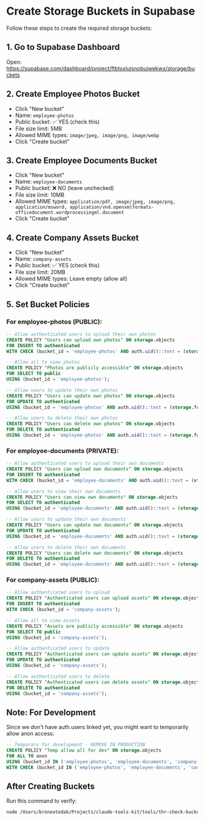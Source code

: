 # Create Storage Buckets in Supabase

Follow these steps to create the required storage buckets:

## 1. Go to Supabase Dashboard
Open: https://supabase.com/dashboard/project/ftbtsxlujsnobujwekwx/storage/buckets

## 2. Create Employee Photos Bucket
- Click "New bucket"
- Name: `employee-photos`
- Public bucket: ✅ YES (check this)
- File size limit: 5MB
- Allowed MIME types: `image/jpeg, image/png, image/webp`
- Click "Create bucket"

## 3. Create Employee Documents Bucket
- Click "New bucket"
- Name: `employee-documents`
- Public bucket: ❌ NO (leave unchecked)
- File size limit: 10MB
- Allowed MIME types: `application/pdf, image/jpeg, image/png, application/msword, application/vnd.openxmlformats-officedocument.wordprocessingml.document`
- Click "Create bucket"

## 4. Create Company Assets Bucket
- Click "New bucket"
- Name: `company-assets`
- Public bucket: ✅ YES (check this)
- File size limit: 20MB
- Allowed MIME types: Leave empty (allow all)
- Click "Create bucket"

## 5. Set Bucket Policies

### For employee-photos (PUBLIC):
```sql
-- Allow authenticated users to upload their own photos
CREATE POLICY "Users can upload own photos" ON storage.objects
FOR INSERT TO authenticated
WITH CHECK (bucket_id = 'employee-photos' AND auth.uid()::text = (storage.foldername(name))[1]);

-- Allow all to view photos
CREATE POLICY "Photos are publicly accessible" ON storage.objects
FOR SELECT TO public
USING (bucket_id = 'employee-photos');

-- Allow users to update their own photos
CREATE POLICY "Users can update own photos" ON storage.objects
FOR UPDATE TO authenticated
USING (bucket_id = 'employee-photos' AND auth.uid()::text = (storage.foldername(name))[1]);

-- Allow users to delete their own photos
CREATE POLICY "Users can delete own photos" ON storage.objects
FOR DELETE TO authenticated
USING (bucket_id = 'employee-photos' AND auth.uid()::text = (storage.foldername(name))[1]);
```

### For employee-documents (PRIVATE):
```sql
-- Allow authenticated users to upload their own documents
CREATE POLICY "Users can upload own documents" ON storage.objects
FOR INSERT TO authenticated
WITH CHECK (bucket_id = 'employee-documents' AND auth.uid()::text = (storage.foldername(name))[1]);

-- Allow users to view their own documents
CREATE POLICY "Users can view own documents" ON storage.objects
FOR SELECT TO authenticated
USING (bucket_id = 'employee-documents' AND auth.uid()::text = (storage.foldername(name))[1]);

-- Allow users to update their own documents
CREATE POLICY "Users can update own documents" ON storage.objects
FOR UPDATE TO authenticated
USING (bucket_id = 'employee-documents' AND auth.uid()::text = (storage.foldername(name))[1]);

-- Allow users to delete their own documents
CREATE POLICY "Users can delete own documents" ON storage.objects
FOR DELETE TO authenticated
USING (bucket_id = 'employee-documents' AND auth.uid()::text = (storage.foldername(name))[1]);
```

### For company-assets (PUBLIC):
```sql
-- Allow authenticated users to upload
CREATE POLICY "Authenticated users can upload assets" ON storage.objects
FOR INSERT TO authenticated
WITH CHECK (bucket_id = 'company-assets');

-- Allow all to view assets
CREATE POLICY "Assets are publicly accessible" ON storage.objects
FOR SELECT TO public
USING (bucket_id = 'company-assets');

-- Allow authenticated users to update
CREATE POLICY "Authenticated users can update assets" ON storage.objects
FOR UPDATE TO authenticated
USING (bucket_id = 'company-assets');

-- Allow authenticated users to delete
CREATE POLICY "Authenticated users can delete assets" ON storage.objects
FOR DELETE TO authenticated
USING (bucket_id = 'company-assets');
```

## Note: For Development
Since we don't have auth.users linked yet, you might want to temporarily allow anon access:

```sql
-- Temporary for development - REMOVE IN PRODUCTION
CREATE POLICY "Temp allow all for dev" ON storage.objects
FOR ALL TO anon
USING (bucket_id IN ('employee-photos', 'employee-documents', 'company-assets'))
WITH CHECK (bucket_id IN ('employee-photos', 'employee-documents', 'company-assets'));
```

## After Creating Buckets
Run this command to verify:
```bash
node /Users/broneotodak/Projects/claude-tools-kit/tools/thr-check-bucket-access.js
```